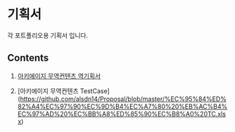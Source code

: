 # 기획서

각 포트폴리오용 기획서 입니다.

## Contents

1. [아키에이지 무역컨텐츠 역기획서](https://github.com/alsdn14/Proposal/blob/master/%EC%95%84%ED%82%A4%EC%97%90%EC%9D%B4%EC%A7%80%20%EB%AC%B4%EC%97%AD%20%EC%97%AD%EA%B8%B0%ED%9A%8D%EC%84%9C.pdf)

2. [아키에이지 무역컨텐츠 TestCase]
(https://github.com/alsdn14/Proposal/blob/master/%EC%95%84%ED%82%A4%EC%97%90%EC%9D%B4%EC%A7%80%20%EB%AC%B4%EC%97%AD%20%EC%BB%A8%ED%85%90%EC%B8%A0%20TC.xlsx)

